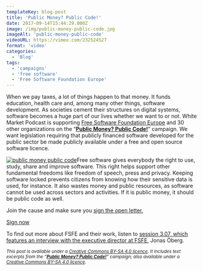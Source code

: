 ```yaml
---
templateKey: blog-post
title: 'Public Money? Public Code!'
date: 2017-09-14T15:44:29.000Z
image: /img/public-money-public-code.jpg
imageAlt: 'public-money-public-code'
videoURL: https://vimeo.com/232524527
format: 'video'
categories:
  - 'Blog'
tags:
  - 'campaigns'
  - 'free software'
  - 'Free Software Foundation Europe'
---
```


When we pay taxes, a lot of things happen to that money. It funds education, health care and, among many other things, software development. As societies cement their structures on digital systems, software becomes a huge part of our lives whether we want to or not. White Market Podcast is supporting [Free Software Foundation Europe](https://fsfe.org/) and 30 other organizations on the “[**Public Money? Public Code!**](https://publiccode.eu/)” campaign. We want legislation requiring that publicly financed software developed for the public sector be made publicly available under a free and open source software licence.

[![public money public code](https://fsfe.org/contribute/promopics/pmpc-sticker-thumb.png)](https://publiccode.eu/)Free software gives everybody the right to use, study, share and improve software. This right helps support other fundamental freedoms like freedom of speech, press and privacy. Keeping software locked prevents citizens from knowing how their sensitive data is used, for instance. It also wastes money and public resources, as software cannot be used across sectors and activities. If it is public money, it should be public code as well.

Join the cause and make sure you [sign the open letter.](https://publiccode.eu/)

[Sign now](https://publiccode.eu/)

To find out more about FSFE and their work, listen to [session 3.07, which features an interview with the executive director at FSFE](https://www.whitemarketpodcast.co.uk/podcasts/2016/09/01/session-3-07-fsfe-summit-2016-and-some-tunes/), Jonas Öberg.

<small>_This post is available under a [Creative Commons BY-SA 4.0 licence](https://creativecommons.org/licenses/by-sa/4.0/). It includes text excerpts from the ”**[Public Money? Public Code!](https://publiccode.eu/)**” campaign; also available under a [Creative Commons BY-SA 4.0 licence](https://creativecommons.org/licenses/by-sa/4.0/)._</small>
